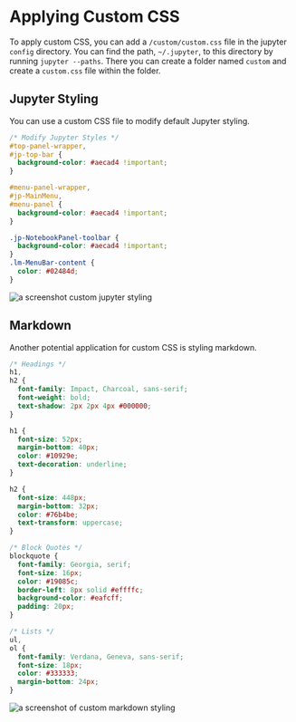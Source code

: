 # Applying Custom CSS

To apply custom CSS, you can add a `/custom/custom.css` file in the jupyter `config` directory. You can find the path, `~/.jupyter`, to this directory by running `jupyter --paths`. There you can create a folder named `custom` and create a `custom.css` file within the folder.

## Jupyter Styling

You can use a custom CSS file to modify default Jupyter styling.

```css
/* Modify Jupyter Styles */
#top-panel-wrapper,
#jp-top-bar {
  background-color: #aecad4 !important;
}

#menu-panel-wrapper,
#jp-MainMenu,
#menu-panel {
  background-color: #aecad4 !important;
}

.jp-NotebookPanel-toolbar {
  background-color: #aecad4 !important;
}
.lm-MenuBar-content {
  color: #02484d;
}
```

![a screenshot custom jupyter styling](https://user-images.githubusercontent.com/12378147/245519958-17ce04e7-edc2-434e-8d93-a5c2de9fb225.png)

## Markdown

Another potential application for custom CSS is styling markdown.

```css
/* Headings */
h1,
h2 {
  font-family: Impact, Charcoal, sans-serif;
  font-weight: bold;
  text-shadow: 2px 2px 4px #000000;
}

h1 {
  font-size: 52px;
  margin-bottom: 40px;
  color: #10929e;
  text-decoration: underline;
}

h2 {
  font-size: 448px;
  margin-bottom: 32px;
  color: #76b4be;
  text-transform: uppercase;
}

/* Block Quotes */
blockquote {
  font-family: Georgia, serif;
  font-size: 16px;
  color: #19085c;
  border-left: 8px solid #effffc;
  background-color: #eafcff;
  padding: 20px;
}

/* Lists */
ul,
ol {
  font-family: Verdana, Geneva, sans-serif;
  font-size: 18px;
  color: #333333;
  margin-bottom: 24px;
}
```

![a screenshot of custom markdown styling](https://user-images.githubusercontent.com/12378147/245520291-968848d3-d336-4523-a046-023b15082ff8.png)
